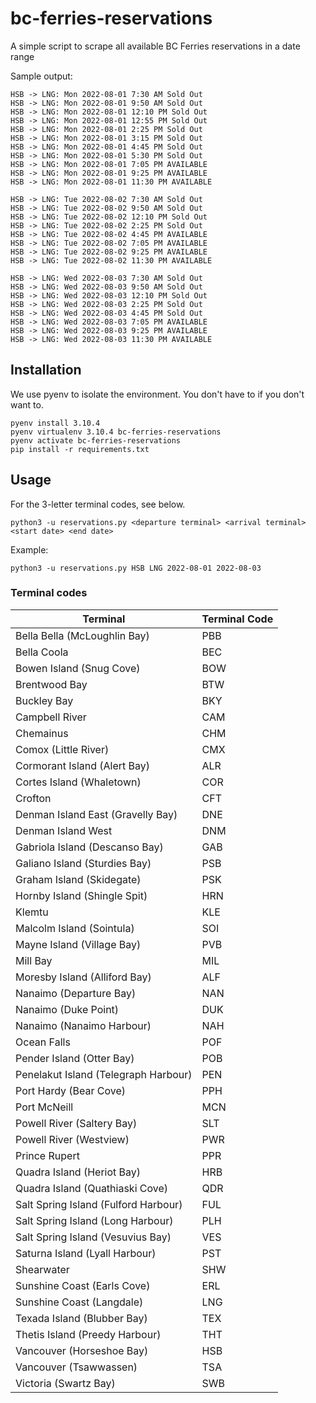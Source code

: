 # bc-ferries-reservations
A simple script to scrape all available BC Ferries reservations in a date range

Sample output:

```
HSB -> LNG: Mon 2022-08-01 7:30 AM Sold Out
HSB -> LNG: Mon 2022-08-01 9:50 AM Sold Out
HSB -> LNG: Mon 2022-08-01 12:10 PM Sold Out
HSB -> LNG: Mon 2022-08-01 12:55 PM Sold Out
HSB -> LNG: Mon 2022-08-01 2:25 PM Sold Out
HSB -> LNG: Mon 2022-08-01 3:15 PM Sold Out
HSB -> LNG: Mon 2022-08-01 4:45 PM Sold Out
HSB -> LNG: Mon 2022-08-01 5:30 PM Sold Out
HSB -> LNG: Mon 2022-08-01 7:05 PM AVAILABLE
HSB -> LNG: Mon 2022-08-01 9:25 PM AVAILABLE
HSB -> LNG: Mon 2022-08-01 11:30 PM AVAILABLE

HSB -> LNG: Tue 2022-08-02 7:30 AM Sold Out
HSB -> LNG: Tue 2022-08-02 9:50 AM Sold Out
HSB -> LNG: Tue 2022-08-02 12:10 PM Sold Out
HSB -> LNG: Tue 2022-08-02 2:25 PM Sold Out
HSB -> LNG: Tue 2022-08-02 4:45 PM AVAILABLE
HSB -> LNG: Tue 2022-08-02 7:05 PM AVAILABLE
HSB -> LNG: Tue 2022-08-02 9:25 PM AVAILABLE
HSB -> LNG: Tue 2022-08-02 11:30 PM AVAILABLE

HSB -> LNG: Wed 2022-08-03 7:30 AM Sold Out
HSB -> LNG: Wed 2022-08-03 9:50 AM Sold Out
HSB -> LNG: Wed 2022-08-03 12:10 PM Sold Out
HSB -> LNG: Wed 2022-08-03 2:25 PM Sold Out
HSB -> LNG: Wed 2022-08-03 4:45 PM Sold Out
HSB -> LNG: Wed 2022-08-03 7:05 PM AVAILABLE
HSB -> LNG: Wed 2022-08-03 9:25 PM AVAILABLE
HSB -> LNG: Wed 2022-08-03 11:30 PM AVAILABLE
```

## Installation

We use pyenv to isolate the environment. You don't have to if you don't want to.

```
pyenv install 3.10.4
pyenv virtualenv 3.10.4 bc-ferries-reservations
pyenv activate bc-ferries-reservations
pip install -r requirements.txt
```

## Usage

For the 3-letter terminal codes, see below.

```
python3 -u reservations.py <departure terminal> <arrival terminal> <start date> <end date>
```

Example:

```
python3 -u reservations.py HSB LNG 2022-08-01 2022-08-03
```

### Terminal codes

| Terminal | Terminal Code |
| --- | --- |
| Bella Bella (McLoughlin Bay) | PBB |
| Bella Coola | BEC |
| Bowen Island (Snug Cove) | BOW |
| Brentwood Bay | BTW |
| Buckley Bay | BKY |
| Campbell River | CAM |
| Chemainus | CHM |
| Comox (Little River) | CMX |
| Cormorant Island (Alert Bay) | ALR |
| Cortes Island (Whaletown) | COR |
| Crofton | CFT |
| Denman Island East (Gravelly Bay) | DNE |
| Denman Island West | DNM |
| Gabriola Island (Descanso Bay) | GAB |
| Galiano Island (Sturdies Bay) | PSB |
| Graham Island (Skidegate) | PSK |
| Hornby Island (Shingle Spit) | HRN |
| Klemtu | KLE |
| Malcolm Island (Sointula) | SOI |
| Mayne Island (Village Bay) | PVB |
| Mill Bay | MIL |
| Moresby Island (Alliford Bay) | ALF |
| Nanaimo (Departure Bay) | NAN |
| Nanaimo (Duke Point) | DUK |
| Nanaimo (Nanaimo Harbour) | NAH |
| Ocean Falls | POF |
| Pender Island (Otter Bay) | POB |
| Penelakut Island (Telegraph Harbour) | PEN |
| Port Hardy (Bear Cove) | PPH |
| Port McNeill | MCN |
| Powell River (Saltery Bay) | SLT |
| Powell River (Westview) | PWR |
| Prince Rupert | PPR |
| Quadra Island (Heriot Bay) | HRB |
| Quadra Island (Quathiaski Cove) | QDR |
| Salt Spring Island (Fulford Harbour) | FUL |
| Salt Spring Island (Long Harbour) | PLH |
| Salt Spring Island (Vesuvius Bay) | VES |
| Saturna Island (Lyall Harbour) | PST |
| Shearwater | SHW |
| Sunshine Coast (Earls Cove) | ERL |
| Sunshine Coast (Langdale) | LNG |
| Texada Island (Blubber Bay) | TEX |
| Thetis Island (Preedy Harbour) | THT |
| Vancouver (Horseshoe Bay) | HSB |
| Vancouver (Tsawwassen) | TSA |
| Victoria (Swartz Bay) | SWB |
